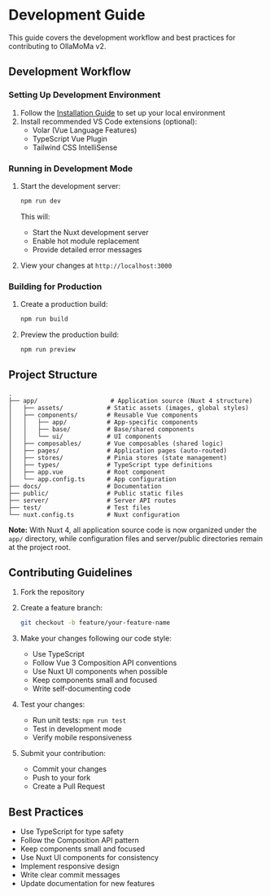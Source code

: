 # Development Guide

This guide covers the development workflow and best practices for contributing to OllaMoMa v2.

## Development Workflow

### Setting Up Development Environment

1. Follow the [Installation Guide](./installation.md) to set up your local environment
2. Install recommended VS Code extensions (optional):
   - Volar (Vue Language Features)
   - TypeScript Vue Plugin
   - Tailwind CSS IntelliSense

### Running in Development Mode

1. Start the development server:

   ```bash
   npm run dev
   ```

   This will:

   - Start the Nuxt development server
   - Enable hot module replacement
   - Provide detailed error messages

2. View your changes at `http://localhost:3000`

### Building for Production

1. Create a production build:

   ```bash
   npm run build
   ```

2. Preview the production build:
   ```bash
   npm run preview
   ```

## Project Structure

```
.
├── app/                    # Application source (Nuxt 4 structure)
│   ├── assets/            # Static assets (images, global styles)
│   ├── components/        # Reusable Vue components
│   │   ├── app/           # App-specific components
│   │   ├── base/          # Base/shared components
│   │   └── ui/            # UI components
│   ├── composables/       # Vue composables (shared logic)
│   ├── pages/             # Application pages (auto-routed)
│   ├── stores/            # Pinia stores (state management)
│   ├── types/             # TypeScript type definitions
│   ├── app.vue            # Root component
│   └── app.config.ts      # App configuration
├── docs/                  # Documentation
├── public/                # Public static files
├── server/                # Server API routes
├── test/                  # Test files
└── nuxt.config.ts         # Nuxt configuration
```

**Note:** With Nuxt 4, all application source code is now organized under the `app/` directory, while configuration files and server/public directories remain at the project root.

## Contributing Guidelines

1. Fork the repository
2. Create a feature branch:

   ```bash
   git checkout -b feature/your-feature-name
   ```

3. Make your changes following our code style:

   - Use TypeScript
   - Follow Vue 3 Composition API conventions
   - Use Nuxt UI components when possible
   - Keep components small and focused
   - Write self-documenting code

4. Test your changes:

   - Run unit tests: `npm run test`
   - Test in development mode
   - Verify mobile responsiveness

5. Submit your contribution:
   - Commit your changes
   - Push to your fork
   - Create a Pull Request

## Best Practices

- Use TypeScript for type safety
- Follow the Composition API pattern
- Keep components small and focused
- Use Nuxt UI components for consistency
- Implement responsive design
- Write clear commit messages
- Update documentation for new features
